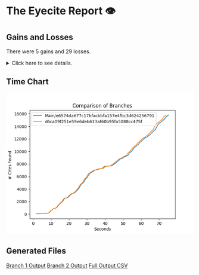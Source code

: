 # The Eyecite Report :eye:



Gains and Losses
---------
There were 5 gains and 29 losses.

<details>
<summary>Click here to see details.</summary>

There were 53 changes so we are only displaying the first 50. You can review the 
entire list by downloading the output.csv file linked above.

|     id     |      Gain      |                   Loss                  |
| ---------- | -------------- | --------------------------------------- |
|  4746031   | 605 Wn.2d 262  |                                         |
|  4746031   |                |              128 Wn.2d 262              |
|  4759430   |                |             151 Wn. App. 818            |
|  4759430   |                |             Mike M. Johnson             |
|  5329531   |                |           German Savings Bank           |
|  5661007   |                |               248 P.2d 52               |
|  5681753   |                |                5 AD3d 883               |
|  5681753   |  828 AD3d 883  |                                         |
|  6040243   |                |             153 Misc 2d 600             |
|  6185261   |                |             140 F. Supp. 260            |
|  1917661   |                |                  Vanner                 |
|  1662392   |                |                  Belton                 |
|  1783747   |                |        Parish of East Baton Rouge       |
|  1537257   |                |                St. Cloud                |
|  1717506   |                |                Blue Bell                |
|  2357843   |                | State ex rel. Utility Consumers Council |
|  2414924   |                |          City of Boerne at 2170         |
|  2414924   |                |              City of Boerne             |
|  2414924   | Boerne at 2170 |                                         |
|  2410732   |                |                 Williams                |
|  1431414   |                |      Memphis Development Foundation     |
|  2925642   |                |                 Buckner                 |
|  2330285   |                |                  Terry                  |
|   203607   |                |         Fustaguio do Nascimento         |
|  7124861   |                |                  Hocker                 |
|  1433305   |                |                 Grayson                 |
|  2411681   |                |                 Sumner I                |
|   901384   |                |                Setliff I                |
|   901384   |                |                 Setliff I               |
|  1440932   |                |               San Giovanni              |
|  6596585   |    Beckwith    |                                         |
|  6776333   |                |                  Susser                 |
|  7493362   | 161 So.2d 580  |                                         |
|  7493362   |                |              218 So.2d 580              |


</details>



Time Chart
---------

![image](https://raw.githubusercontent.com/freelawproject/eyecite/artifacts/241/results/chart.png)


Generated Files
---------

[Branch 1 Output](https://raw.githubusercontent.com/freelawproject/eyecite/artifacts/241/results/e6574da677c17bfacbbfa157e4fbc3d624256791.json)
[Branch 2 Output](https://raw.githubusercontent.com/freelawproject/eyecite/artifacts/241/results/d6ca09f251e59e6deb613af60b95fa5088cc475f.json)
[Full Output CSV ](https://raw.githubusercontent.com/freelawproject/eyecite/artifacts/241/results/output.csv)
